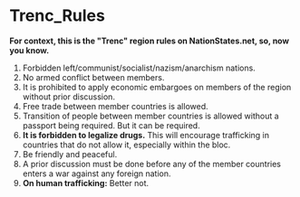 # Trenc_Rules
<b>For context, this is the "Trenc" region rules on NationStates.net, so, now you know.</B>

1. Forbidden left/communist/socialist/nazism/anarchism nations.
2. No armed conflict between members.
3. It is prohibited to apply economic embargoes on members of the region without prior discussion.
4. Free trade between member countries is allowed.
5. Transition of people between member countries is allowed without a passport being required. But it can be required.
6. <B>It is forbidden to legalize drugs.</B> This will encourage trafficking in countries that do not allow it, especially within the bloc.
7. Be friendly and peaceful.
8. A prior discussion must be done before any of the member countries enters a war against any foreign nation.
9. <B>On human trafficking:</B> Better not.

